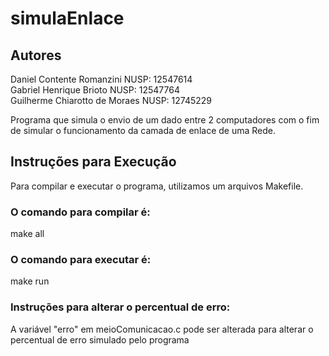 # simulaEnlace

## Autores
Daniel Contente Romanzini NUSP: 12547614 <br/>
Gabriel Henrique Brioto NUSP: 12547764 <br/>
Guilherme Chiarotto de Moraes NUSP: 12745229 <br/>

Programa que simula o envio de um dado entre 2 computadores com o fim de simular o funcionamento da camada de enlace de uma Rede.

## Instruções para Execução

Para compilar e executar o programa, utilizamos um arquivos Makefile.

### O comando para compilar é:

make all

### O comando para executar é:

make run

### Instruções para alterar o percentual de erro:

A variável "erro" em meioComunicacao.c pode ser alterada para alterar o percentual de erro simulado pelo programa